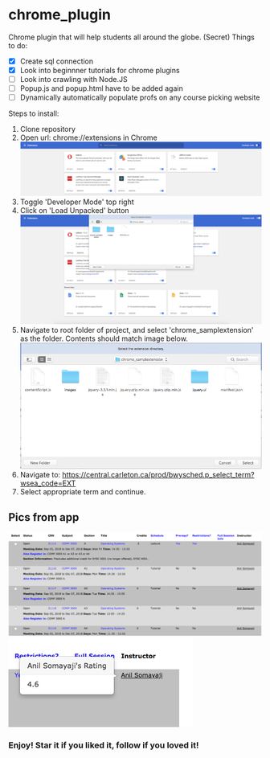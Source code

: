 # chrome_plugin
Chrome plugin that will help students all around the globe. (Secret)
Things to do:
- [x] Create sql connection
- [x] Look into beginnner tutorials for chrome plugins
- [ ] Look into crawling with Node.JS
- [ ] Popup.js and popup.html have to be added again
- [ ] Dynamically automatically populate profs on any course picking website

Steps to install:
1. Clone repository
2. Open url: chrome://extensions in Chrome
   ![Alt text](/images/chrome_extensions.png "Chrome extensions")
3. Toggle 'Developer Mode' top right
4. Click on 'Load Unpacked' button
   ![Alt text](/images/directoryselect.png "File folder ")
5. Navigate to root folder of project, and select 'chrome_samplextension' as the folder. Contents should match image below.
   ![Alt text](/images/insidefolder.png "chrome_samplextension contents")
6. Navigate to: https://central.carleton.ca/prod/bwysched.p_select_term?wsea_code=EXT
7. Select appropriate term and continue.

## Pics from app
![Alt text](/images/underline.png "Extension underlines all prof's names to signify you can hover over")
![Alt text](/images/rating.png "How the extension should look like on Carleton's page")

### Enjoy! Star it if you liked it, follow if you loved it!
